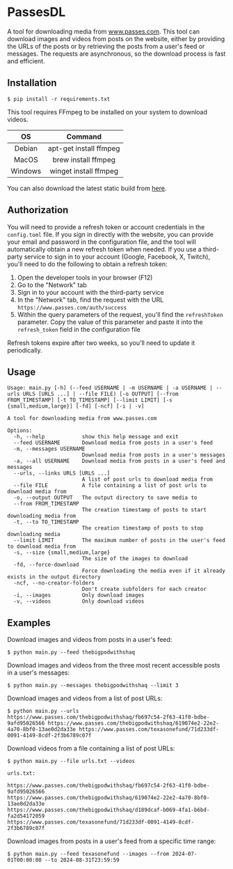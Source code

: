 # PassesDL
A tool for downloading media from www.passes.com. This tool can download images and videos from posts on the website, either by providing the URLs of the posts or by retrieving the posts from a user's feed or messages. The requests are asynchronous, so the download process is fast and efficient.

## Installation
    $ pip install -r requirements.txt

This tool requires FFmpeg to be installed on your system to download videos.

|   OS    |        Command         |
| :-----: | :--------------------: |
| Debian  | apt-get install ffmpeg |
|  MacOS  |  brew install ffmpeg   |
| Windows | winget install ffmpeg  |

You can also download the latest static build from [here](https://ffmpeg.org/download.html).

## Authorization
You will need to provide a refresh token or account credentials in the `config.toml` file. If you sign in directly with the website, you can provide your email and password in the configuration file, and the tool will automatically obtain a new refresh token when needed. If you use a third-party service to sign in to your account (Google, Facebook, X, Twitch), you'll need to do the following to obtain a refresh token:

1. Open the developer tools in your browser (F12)
2. Go to the "Network" tab
3. Sign in to your account with the third-party service
4. In the "Network" tab, find the request with the URL `https://www.passes.com/auth/success`
5. Within the query parameters of the request, you'll find the `refreshToken` parameter. Copy the value of this parameter and paste it into the `refresh_token` field in the configuration file

Refresh tokens expire after two weeks, so you'll need to update it periodically.

## Usage
```
Usage: main.py [-h] (--feed USERNAME | -m USERNAME | -a USERNAME | --urls URLS [URLS ...] | --file FILE) [-o OUTPUT] [--from FROM_TIMESTAMP] [-t TO_TIMESTAMP] [--limit LIMIT] [-s {small,medium,large}] [-fd] [-ncf] [-i | -v]

A tool for downloading media from www.passes.com

Options:
  -h, --help            show this help message and exit
  --feed USERNAME       Download media from posts in a user's feed
  -m, --messages USERNAME
                        Download media from posts in a user's messages
  -a, --all USERNAME    Download media from posts in a user's feed and messages
  --urls, --links URLS [URLS ...]
                        A list of post urls to download media from
  --file FILE           A file containing a list of post urls to download media from
  -o, --output OUTPUT   The output directory to save media to
  --from FROM_TIMESTAMP
                        The creation timestamp of posts to start downloading media from
  -t, --to TO_TIMESTAMP
                        The creation timestamp of posts to stop downloading media
  --limit LIMIT         The maximum number of posts in the user's feed to download media from
  -s, --size {small,medium,large}
                        The size of the images to download
  -fd, --force-download
                        Force downloading the media even if it already exists in the output directory
  -ncf, --no-creator-folders
                        Don't create subfolders for each creator
  -i, --images          Only download images
  -v, --videos          Only download videos
  ```

## Examples
Download images and videos from posts in a user's feed:

    $ python main.py --feed thebigpodwithshaq

Download images and videos from the three most recent accessible posts in a user's messages:

    $ python main.py --messages thebigpodwithshaq --limit 3

Download images and videos from a list of post URLs:

    $ python main.py --urls https://www.passes.com/thebigpodwithshaq/fb697c54-2f63-41f0-bdbe-9afd95026566 https://www.passes.com/thebigpodwithshaq/619074e2-22e2-4a70-8bf0-13ae0d2da33e https://www.passes.com/texasonefund/71d233df-0091-4149-8cdf-2f3b6789c07f

Download videos from a file containing a list of post URLs:

    $ python main.py --file urls.txt --videos

```
urls.txt:

https://www.passes.com/thebigpodwithshaq/fb697c54-2f63-41f0-bdbe-9afd95026566
https://www.passes.com/thebigpodwithshaq/619074e2-22e2-4a70-8bf0-13ae0d2da33e
https://www.passes.com/thebigpodwithshaq/d189dcaf-b069-4fa1-b6bd-fa2d54172059
https://www.passes.com/texasonefund/71d233df-0091-4149-8cdf-2f3b6789c07f
```

Download images from posts in a user's feed from a specific time range:
    
    $ python main.py --feed texasonefund --images --from 2024-07-01T00:00:00 --to 2024-08-31T23:59:59